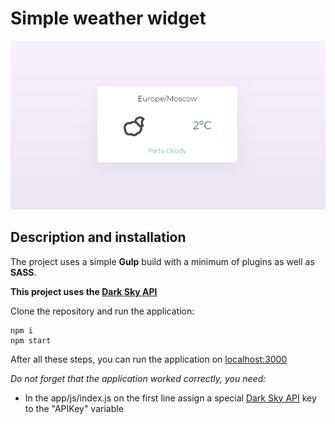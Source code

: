 # Simple weather widget

![Screenshot](https://github.com/quertc/weather-widget/blob/master/app/image/img.PNG)

## Description and installation

The project uses a simple **Gulp** build with a minimum of plugins as well as **SASS**.

**This project uses the [Dark Sky API](https://darksky.net/dev)**

Clone the repository and run the application:
```shell
npm i
npm start
```
After all these steps, you can run the application on [localhost:3000](http://localhost:3000/)


_Do not forget that the application worked correctly, you need:_
* In the app/js/index.js on the first line assign a special [Dark Sky API](https://darksky.net/dev) key to the "APIKey" variable
